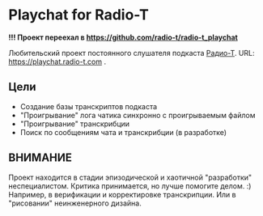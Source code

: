 # Playchat for Radio-T

**!!! Проект переехал в https://github.com/radio-t/radio-t_playchat**

Любительский проект постоянного слушателя подкаста [Радио-Т](https://radio-t.com). URL:  https://playchat.radio-t.com .

## Цели

* Создание базы транскриптов подкаста
* "Проигрывание" лога чатика синхронно с проигрываемым файлом
* "Проигрывание" транскрибции
* Поиск по сообщениям чата и транскрибции (в разработке)

## ВНИМАНИЕ

Проект находится в стадии эпизодической и хаотичной "разработки" неспециалистом. Критика принимается, но лучше помогите делом. :) Например, в верификации и корректировке транскрипции. Или в "рисовании" неинженерного дизайна.

